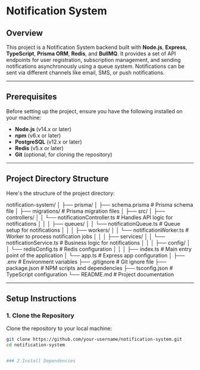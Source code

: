 # Notification System

## Overview

This project is a Notification System backend built with **Node.js**, **Express**, **TypeScript**, **Prisma ORM**, **Redis**, and **BullMQ**. It provides a set of API endpoints for user registration, subscription management, and sending notifications asynchronously using a queue system. Notifications can be sent via different channels like email, SMS, or push notifications.

---

## Prerequisites

Before setting up the project, ensure you have the following installed on your machine:

- **Node.js** (v14.x or later)
- **npm** (v6.x or later)
- **PostgreSQL** (v12.x or later)
- **Redis** (v5.x or later)
- **Git** (optional, for cloning the repository)

---

## Project Directory Structure

Here's the structure of the project directory:

notification-system/ │ ├── prisma/ │ ├── schema.prisma # Prisma schema file │ ├── migrations/ # Prisma migration files │ ├── src/ │ ├── controllers/ │ │ └── notificationController.ts # Handles API logic for notifications │ │ │ ├── queues/ │ │ └── notificationQueue.ts # Queue setup for notifications │ │ │ ├── workers/ │ │ └── notificationWorker.ts # Worker to process notification jobs │ │ │ ├── services/ │ │ └── notificationService.ts # Business logic for notifications │ │ │ ├── config/ │ │ └── redisConfig.ts # Redis configuration │ │ │ ├── index.ts # Main entry point of the application │ └── app.ts # Express app configuration │ ├── .env # Environment variables ├── .gitignore # Git ignore file ├── package.json # NPM scripts and dependencies ├── tsconfig.json # TypeScript configuration └── README.md # Project documentation


---

## Setup Instructions

### 1. Clone the Repository

Clone the repository to your local machine:

```bash
git clone https://github.com/your-username/notification-system.git
cd notification-system


### 2.Install Dependencies
